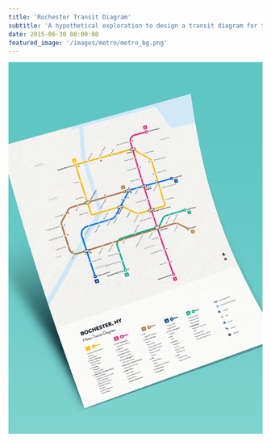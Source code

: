 ```yaml
---
title: 'Rochester Transit Diagram'
subtitle: 'A hypothetical exploration to design a transit diagram for the city of Rochester.'
date: 2015-06-30 00:00:00
featured_image: '/images/metro/metro_bg.png'
---
```


![](/images/metro/metro_bg.png)